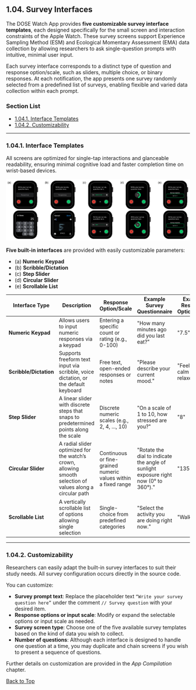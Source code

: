 
## 1.04. Survey Interfaces

The DOSE Watch App provides **five customizable survey interface templates**, each designed specifically for the small screen and interaction constraints of the Apple Watch. These survey screens support Experience Sampling Method (ESM) and Ecological Momentary Assessment (EMA) data collection by allowing researchers to ask single-question prompts with intuitive, minimal user input. 

Each survey interface corresponds to a distinct type of question and response option/scale, such as sliders, multiple choice, or binary responses. At each notification, the app presents one survey randomly selected from a predefined list of surveys, enabling flexible and varied data collection within each prompt.

### Section List

- [1.04.1. Interface Templates](#1041-interface-templates)
- [1.04.2. Customizability](#1042-customizability)

---

### 1.04.1. Interface Templates

All screens are optimized for single-tap interactions and glanceable readability, ensuring minimal cognitive load and faster completion time on wrist-based devices. 

![Survey Interfaces](https://github.com/iansulin/umich_dose/blob/main/x_Assets/Survey%20Interfaces.png "Survey Interfaces")


**Five built-in interfaces** are provided with easily customizable parameters: 
* (a) **Numeric Keypad**
* (b) **Scribble/Dictation**
* (c) **Step Slider**
* (d) **Circular Slider**
* (e) **Scrollable List**




| Interface Type | Description | Response Option/Scale | Example Survey Questionnaire | Example Response Option/Scale |
|-|-|-|-|-|
| **Numeric Keypad** | Allows users to input numeric responses via a keypad	| Entering a specific count or rating (e.g., 0-100) | "How many minutes ago did you last eat?" | "7.5" |
| **Scribble/Dictation** | Supports freeform text input via scribble, voice dictation, or the default keyboard | Free text, open-ended responses or notes | "Please describe your current mood." | "Feeling calm and relaxed." |
| **Step Slider** | A linear slider with discrete steps that snaps to predetermined points along the scale | Discrete numeric scales (e.g., 2, 4, ..., 10)| "On a scale of 1 to 10, how stressed are you?" | "8" |
| **Circular Slider** | A radial slider optimized for the watch’s crown, allowing smooth selection of values along a circular path | Continuous or fine-grained numeric values within a fixed range | "Rotate the dial to indicate the angle of sunlight exposure right now (0° to 360°)." | "135" |
| **Scrollable List** | A vertically scrollable list of options allowing single selection | Single-choice from predefined categories | "Select the activity you are doing right now." | "Walking" |

---

### 1.04.2. Customizability 

Researchers can easily adapt the built-in survey interfaces to suit their study needs. All survey configuration occurs directly in the source code.

You can customize:

- **Survey prompt text**: Replace the placeholder text `“Write your survey question here”` under the comment `// Survey question` with your desired item.
- **Response options or input scale**: Modify or expand the selectable options or input scale as needed.
- **Survey screen type**: Choose one of the five available survey templates based on the kind of data you wish to collect.
- **Number of questions**: Although each interface is designed to handle one question at a time, you may duplicate and chain screens if you wish to present a sequence of questions.

Further details on customization are provided in the _App Compilation_ chapter.







[Back to Top](#top)






